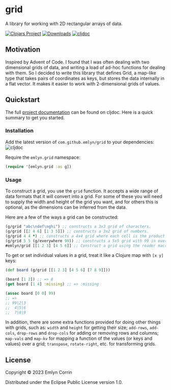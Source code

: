 # grid

A library for working with 2D rectangular arrays of data.

[![Clojars Project](https://img.shields.io/clojars/v/com.github.emlyn/grid.svg)](https://clojars.org/com.github.emlyn/grid)
[![Downloads](https://img.shields.io/clojars/dt/com.github.emlyn/grid.svg)](https://clojars.org/com.github.emlyn/grid)
[![cljdoc](https://cljdoc.org/badge/com.github.emlyn/grid)](https://cljdoc.org/d/com.github.emlyn/grid)

## Motivation

Inspired by Advent of Code.
I found that I was often dealing with two dimensional grids of data,
and writing a load of ad-hoc functions for dealing with them.
So I decided to write this library that defines Grid,
a map-like type that takes pairs of coordinates as keys,
but stores the data internally in a flat vector.
It makes it easier to work with 2-dimensional grids of values.

## Quickstart

The full [project documentation](https://cljdoc.org/d/com.github.emlyn/grid) can be found on cljdoc. Here is a quick summary to get you started.

### Installation

Add the latest version of `com.github.emlyn/grid` to your dependencies:
![cljdoc](https://clojars.org/com.github.emlyn/grid/latest-version.svg)

Require the `emlyn.grid` namespace:
```clojure
(require '[emlyn.grid :as g])
```

### Usage

To construct a grid, you use the `grid` function.
It accepts a wide range of data formats that it will convert into a grid.
For some of these you will need to supply the width and height of the grid you want,
and for others this is optional, as the dimensions can be inferred from the data.

Here are a few of the ways a grid can be constructed:

```clojure
(g/grid "abc\ndef\nghi") ;; constructs a 3x3 grid of characters.
(g/grid [[2 4 6] [1 3 5]]) ;; constructs a 3x2 grid of numbers.
(g/grid 4 4 *) ;; constructs a 4x4 grid where each cell is the product of the x and y coordinates.
(g/grid 5 5 (g/everywhere 99)) ;; constructs a 5x5 grid with 99 in every cell.
#emlyn/grid [[1 2 3] [4 5 6]] ;; Construct a grid using the reader macro.
```

To get or set individual values in a grid, treat it like a Clojure map with `[x y]` keys:

```clojure
(def board (g/grid [[1 2 3] [4 5 6] [7 8 9]]))

(board [1 2]) ;; => 8
(get board [1 4] :missing) ;; => :missing

(assoc board [0 0] 99)
;; =>
;; 99|2|3
;;  4|5|6
;;  7|8|9
```

In addition, there are some extra functions provided for doing other things with grids, such as:
`width` and `height` for getting their size;
`add-rows`, `add-cols`, `drop-rows` and `drop-cols` for adding or removing rows and columns;
`map-vals` and `map-kv` for mapping a function of the values (or keys and values) over a grid;
`transpose`, `rotate-right`, etc. for transforming grids.

## License

Copyright © 2023 Emlyn Corrin

Distributed under the Eclipse Public License version 1.0.
